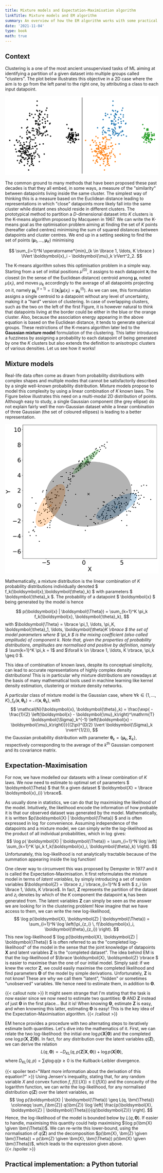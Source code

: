 ```yaml
---
title: Mixture models and Expectation-Maximisation algorithm
linkTitle: Mixture models and EM algorithm
summary: An overview of how the EM algorithm works with some practical implementation on the Gaussian Mixture Model.
date: '2021-11-04'
type: book
math: true
---
```


## Context

  Clustering is a one of the most ancient unsupervised tasks of ML aiming at identifying a partition of a given dataset into multiple groups called "clusters". The plot below illustrates this objective in a 2D case where the aim is to go from the left panel to the right one, by attributing a class to each input datapoint. 

<p align="center">
<img src="https://github.com/tbonnair/academic-online-cv/blob/master/content/Courses/Expectation-Maximisation/clustering_illustration.png?raw=true" alt="fig:clustering"/>
</p>
  
  The common ground to many methods that have been proposed these past decades is that they all embed, in some ways, a measure of the "similarity" between datapoints living inside the same cluster. The simplest way of thinking this is a measure based on the Euclidean distance leading to representations in which "close" datapoints more likely fall into the same cluster while distant ones should reside in different clusters. The prototypical method to partition a $D$-dimensional dataset into $K$ clusters is the K-means algorithm proposed by Macqueen in 1967. We can write the K-means goal as the optimisation problem aiming at finding the set of $K$ points (hereafter called centres) minimising the sum of squared distances between datapoints and cluster centres. We end up in a setting seeking to find the set of points $\left( \boldsymbol{\mu}_1, \ldots, \boldsymbol{\mu}_K \right)$ minimising

$$
\sum_{i=1}^N \operatorname*{min}_{k \in \lbrace 1, \ldots, K \rbrace } \lVert \boldsymbol{x}_i - \boldsymbol{\mu}_k \rVert^2_2.
$$

 The K-means algorithm solves this optimisation problem in a simple way. Starting from a set of initial positions ${\mu}^{(0)}$, it assigns to each datapoint $\boldsymbol{x}_i$ the closest (in the sense of the Euclidean distance) centroid among $\boldsymbol{\mu}$, noted ${\mu}({x}_i)$, and moves ${\mu}_k$ accordingly to the average of all datapoints projecting on it, namely $\boldsymbol{\mu}_k^{(t+1)} = \mathbb{E}(\boldsymbol{x}_i | \boldsymbol{\mu}({x}_i) = \boldsymbol{\mu}_k^{(t)})$. As we can see, this formulation assigns a single centroid to a datapoint without any level of uncertainty, making it a "hard" version of clustering. In case of overlapping clusters, such as the two on the left of the first Figure, it is however natural to think that datapoints living at the border could be either in the blue or the orange cluster. Also, because the association energy appearing in the above equation is based on the Euclidean distance, it tends to generate spherical groups. These restrictions of the K-means algorithm later led to the **Gaussian mixture model** formulation of the clustering. This latter introduces a fuzziness by assigning a probability to each datapoint of being generated by one the $K$ clusters but also extends the definition to anisotropic clusters of various densities. Let us see how it works!
    
## Mixture models

  Real-life data often come as drawn from probability distributions with complex shapes and multiple modes that cannot be satisfactorily described by a single well-known probability distribution. Mixture models propose to model this complexity by using a linear combination of $K$ known laws. The Figure below illustrates this need on a multi-modal 2D distribution of points. Although easy to study, a single Gaussian component (the grey ellipse) do not explain fairly well the non-Gaussian dataset while a linear combination of three Gaussian (the set of coloured ellipses) is leading to a better representation.

<p align="center">
<img src="https://github.com/tbonnair/academic-online-cv/blob/master/content/Courses/Expectation-Maximisation/gaussian_mixtures.png?raw=true" alt="fig:GMM"/>
</p>

  Mathematically, a mixture distribution is the linear combination of $K$ probability distributions individually denoted $ f_k(\boldsymbol{x},\boldsymbol{\theta}_k) $ with parameters $ \boldsymbol{\theta}_k $. The probability of a datapoint $ \boldsymbol{x} $ being generated by the model is hence

$$
p(\boldsymbol{x} | \boldsymbol{\Theta}) = \sum_{k=1}^K \pi_k f_k(\boldsymbol{x}, \boldsymbol{\theta}_k), 
$$
  with $\boldsymbol{\Theta} = \lbrace \pi_1, \ldots, \pi_K, \boldsymbol{\theta}_1, \ldots, \boldsymbol{\theta}_K \rbrace $ the set of model parameters where $ \pi_k $ is the mixing coefficient (also called amplitude) of component $k$. Note that, given the properties of probability distributions, amplitudes are normalised and positive by definition, namely $ \sum_{k=1}^K \pi_k = 1$ and $\forall k \in \lbrace 1, \ldots, K \rbrace, \pi_k \geq 0 $.

  This idea of combination of known laws, despite its conceptual simplicity, can lead to accurate representations of highly complex density distributions! This is in particular why mixture distributions are nowadays at the basis of many mathematical tools used in machine learning like kernel density estimation, clustering or mixture density networks.

  A particular class of mixture model is the Gaussian case, where $\forall k \in \lbrace 1, \ldots, K \rbrace, f_k(\boldsymbol{x}, \boldsymbol{\theta}_k) = \mathcal{N}(\boldsymbol{x}, \boldsymbol{\theta}_k)$, with
$$
\mathcal{N}(\boldsymbol{x}, \boldsymbol{\theta}_k) = \frac{\exp{ -\frac{1}{2} \left(\boldsymbol{x} - \boldsymbol{\mu}_k\right)^\mathrm{T} \boldsymbol{\Sigma}_k^{-1} \left(\boldsymbol{x} - \boldsymbol{\mu}_k\right)}}{(2\pi)^{D/2} \lvert \boldsymbol{\Sigma}_k \rvert^{1/2}},
$$
the Gaussian probability distribution with parameter $\boldsymbol{\theta}_k = \lbrace \boldsymbol{\mu}_k, \boldsymbol{\Sigma}_k \rbrace$, respectively corresponding to the average of the $k^\mathrm{th}$ Gaussian component and its covariance matrix.

## Expectation-Maximisation

For now, we have modelled our datasets with a linear combination of $K$ laws. We now need to estimate to optimal set of parameters $ \boldsymbol{\Theta} $ that fit a given dataset $ \boldsymbol{X} = \lbrace \boldsymbol{x}_{i} \rbrace$.

As usually done in statistics, we can do that by maximising the likelihood of the model. Intuitively, the likelihood encode the information of how probable it is that our observed dataset was generated by the model. Mathematically, it is written $p(\boldsymbol{X} | \boldsymbol{\Theta}) $ and is often expressed in $\log$ for convenience. Assuming independence of the datapoints and a mixture model, we can simply write the log-likelihood as the product of all individual probabilities, which in $\log$ gives:
$$
 \log p( \boldsymbol{X} | \boldsymbol{\Theta}) = \sum_{i=1}^N \log \left( \sum_{k=1}^K \pi_k f_k(\boldsymbol{x}_i, \boldsymbol{\theta}_k) \right).
$$
Unfortunately, this log-likelihood is not analytically tractable because of the summation appearing inside the log function!

One clever way to circumvent this was proposed by Dempster in 1977 and it is called the Expectation-Maximisation. It first reformulates the mixture model in terms of _latent variables_, by simply introducing a set of random variables $\boldsymbol{Z} = \lbrace z_i \rbrace_{i=1}^N $ with $ z_i \in \lbrace 1, \ldots, K \rbrace$. In fact, $\boldsymbol{Z}$ represents the partition of the dataset and $z_i$ denotes by which of the $K$ component the datapoint $\boldsymbol{x}_i$ has been generated from.
The latent variables $\boldsymbol{Z}$ can simply be seen as the answer we are looking for in the clustering problem! Now imagine that we have access to them, we can write the new log-likelihood,
$$
  \log p(\boldsymbol{X}, \boldsymbol{Z} | \boldsymbol{\Theta}) = \sum_{i=1}^N \log \left(\pi_{z_i} \, f(\boldsymbol{x}_i, \boldsymbol{\theta}_{z_i}) \right).
$$
This new log-likelihood $ \log p(\boldsymbol{X}, \boldsymbol{Z} | \boldsymbol{\Theta}) $ is often referred to as the "completed log-likelihood" of the model in the sense that the joint knowledge of datapoints $\boldsymbol{X}$ and latent variables $\boldsymbol{Z}$ is the "completed dataset". The idea behind EM is that the log-likelihood of $\lbrace \boldsymbol{X}, \boldsymbol{Z} \rbrace $ is easier to maximise than the one of our initial model. Simply said: if we knew the vector $\boldsymbol{Z}$, we could easily maximise the completed likelihood and find parameters $\boldsymbol{\Theta}$ of the model by simple derivations.
Unfortunately, $\boldsymbol{Z}$ is not know! These are why we call them "latent", "hidden" or sometimes "unobserved" variables. We hence need to estimate them, in addition to $\boldsymbol{\Theta}$.

{{< callout note >}}
It might seem strange that I'm stating that the task is now easier since we now need to estimate two quantities: $\boldsymbol{\Theta}$ AND $\boldsymbol{Z}$ instead of just $\boldsymbol{\Theta}$ in the first place... But it is! When knowing $\boldsymbol{\Theta}$, estimate $\boldsymbol{Z}$ is easy, and when knowning this latter, estimating $\boldsymbol{\Theta}$ is easy! This is the key idea of the Expectation-Maximisation algorithm.
{{< /callout >}}

EM hence provides a procedure with two alternating steps to iteratively estimate both quantities. Let's dive into the mathematics of it. First, we can relate the two log-likelihood: the initial one $\log p(\boldsymbol{X} | \boldsymbol{\Theta})$ and the completed one $\log p(\boldsymbol{X}, \boldsymbol{Z} | \boldsymbol{\Theta})$. In fact, for any distribution over the latent variables $q(\boldsymbol{Z})$, we can derive the relation
$$
  L(q, \boldsymbol{\Theta}) = - D_\mathrm{KL}(q, p(\boldsymbol{Z} | \boldsymbol{X}, \boldsymbol{\Theta})) + \log p(\boldsymbol{X} | \boldsymbol{\Theta}),
$$
where $D_\mathrm{KL}(q, p) = \sum q \log q/p \geq 0$ is the Kullback-Leibler divergence.

{{< spoiler text="Want more information about the derivation of this equation?" >}}
Using Jensen's inequality, stating that, for any random variable $X$ and convex function $f$, $f(\mathbb{E} \{X\}) \leq \mathbb{E}\{f(X)\}$ and the concavity of the logarithm function, we can write the log-likelihood, for any normalised distribution $q(\bm{Z})$ over the latent variables, as
$$
  \log p(\boldsymbol{X} | \boldsymbol{\Theta}) \geq L(q, \bm{\Theta}) \coloneqq \sum_{\bm{Z}} q(\bm{Z}) \log \left[ \frac{p(\boldsymbol{X}, \boldsymbol{Z} | \boldsymbol{\Theta})}{q(\boldsymbol{Z})} \right].
$$
  Hence, the log-likelihood of the model is bounded below by $L(q, \bm{\Theta})$. If easier to handle, maximising this quantity could help maximising $\log p(\bm{X} \given \bm{\Theta})$. We can re-write this lower-bound, using the normalisation of $q(\bm{Z})$ and the decomposition $p(\bm{X}, \bm{Z} \given \bm{\Theta}) = p(\bm{Z} \given \bm{X}, \bm{\Theta}) p(\bm{X} \given \bm{\Theta})$, which leads to the expression given above.    
{{< /spoiler >}}

## Practical implementation: a Python tutorial
